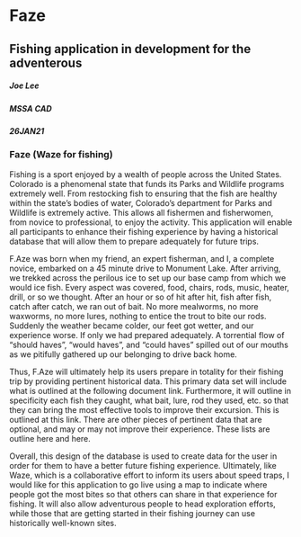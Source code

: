 # Faze
## Fishing application in development for the adventerous

##### Joe Lee
##### MSSA CAD
##### 26JAN21

### Faze (Waze for fishing)
Fishing is a sport enjoyed by a wealth of people across the United States. Colorado is a phenomenal state that funds its Parks and Wildlife programs extremely well. From restocking fish to ensuring that the fish are healthy within the state’s bodies of water, Colorado’s department for Parks and Wildlife is extremely active. This allows all fishermen and fisherwomen, from novice to professional, to enjoy the activity. This application will enable all participants to enhance their fishing experience by having a historical database that will allow them to prepare adequately for future trips.
  
F.Aze was born when my friend, an expert fisherman, and I, a complete novice, embarked on a 45 minute drive to Monument Lake. After arriving, we trekked across the perilous ice to set up our base camp from which we would ice fish. Every aspect was covered, food, chairs, rods, music, heater, drill, or so we thought. After an hour or so of hit after hit, fish after fish, catch after catch, we ran out of bait. No more mealworms, no more waxworms, no more lures, nothing to entice the trout to bite our rods. Suddenly the weather became colder, our feet got wetter, and our experience worse. If only we had prepared adequately. A torrential flow of “should haves”, “would haves”, and “could haves” spilled out of our mouths as we pitifully gathered up our belonging to drive back home.
  
Thus, F.Aze will ultimately help its users prepare in totality for their fishing trip by providing pertinent historical data. This primary data set will include what is outlined at the following document link. Furthermore, it will outline in specificity each fish they caught, what bait, lure, rod they used, etc. so that they can bring the most effective tools to improve their excursion. This is outlined at this link. There are other pieces of pertinent data that are optional, and may or may not improve their experience. These lists are outline here and here.
  
Overall, this design of the database is used to create data for the user in order for them to have a better future fishing experience. Ultimately, like Waze, which is a collaborative effort to inform its users about speed traps, I would like for this application to go live using a map to indicate where people got the most bites so that others can share in that experience for fishing. It will also allow adventurous people to head exploration efforts, while those that are getting started in their fishing journey can use historically well-known sites.
